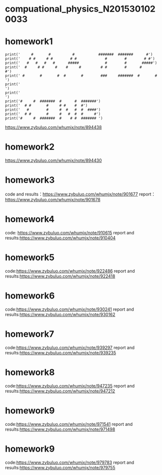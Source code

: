 # compuational_physics_N2015301020033
# homework1
    print('     #       #          #           #######  #######      #')
    print('    # #     # #        # #             #        #        # #')
    print('   #   #   #   #      #####            #        #       #####')
    print('  #     # #     #    #     #         # #        #      #     #')
    print(' #       #       #  #       #        ###     #######  #       # ')
    print('                                                                    ')
    print('                                                                  ')
    print('#     #  #######  #      #  #######')
    print('  # #       #     # #    #  #')
    print('   #        #     #  #   #  #  ####')
    print('  # #       #     #   #  #  #     #')
    print('#     #  #######  #    # #  ####### ')

https://www.zybuluo.com/whumjx/note/894438



# homework2
https://www.zybuluo.com/whumjx/note/894430

# homework3
code and results：https://www.zybuluo.com/whumjx/note/901677
report：https://www.zybuluo.com/whumjx/note/901678

# homework4
code: https://www.zybuluo.com/whumjx/note/910615
report and results:https://www.zybuluo.com/whumjx/note/910404

# homework5
code:https://www.zybuluo.com/whumjx/note/922486
report and results:https://www.zybuluo.com/whumjx/note/922418

# homework6
code:https://www.zybuluo.com/whumjx/note/930241
report and results:https://www.zybuluo.com/whumjx/note/930162

# homework7
code:https://www.zybuluo.com/whumjx/note/939297
report and results:https://www.zybuluo.com/whumjx/note/939235

# homework8
code:https://www.zybuluo.com/whumjx/note/947235
report and results:https://www.zybuluo.com/whumjx/note/947212

# homework9
code:https://www.zybuluo.com/whumjx/note/971541
report and results:https://www.zybuluo.com/whumjx/note/971498

# homework9
code:https://www.zybuluo.com/whumjx/note/979783
report and results:https://www.zybuluo.com/whumjx/note/979755
